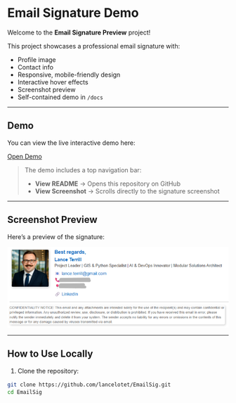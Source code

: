 # Email Signature Demo

Welcome to the **Email Signature Preview** project!  

This project showcases a professional email signature with:

- Profile image
- Contact info
- Responsive, mobile-friendly design
- Interactive hover effects
- Screenshot preview
- Self-contained demo in `/docs`

---

## Demo

You can view the live interactive demo here:  

[Open Demo](docs/index.html)

> The demo includes a top navigation bar:
> - **View README** → Opens this repository on GitHub  
> - **View Screenshot** → Scrolls directly to the signature screenshot  

---

## Screenshot Preview

Here’s a preview of the signature:

![Signature Screenshot](docs/screenshot.png)

---

## How to Use Locally

1. Clone the repository:

```bash
git clone https://github.com/lancelotet/EmailSig.git
cd EmailSig
